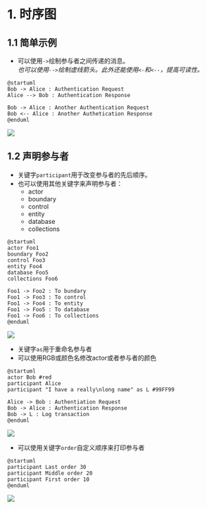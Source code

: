 # 1. 时序图

## 1.1 简单示例

-  可以使用`->`绘制参与者之间传递的消息。    
*也可以使用`-->`绘制虚线箭头。此外还能使用`<-`和`<--`，提高可读性。*
```plantuml
@startuml
Bob -> Alice : Authentication Request
Alice --> Bob : Authentication Response

Bob -> Alice : Another Authentication Request
Bob <-- Alice : Another Authetication Response
@enduml
```

![](http://www.plantuml.com/plantuml/png/SyfFKj2rKt3CoKnELR1IS2mjoKZDAybCJYp9pCzJ24ejB4qjBk62IEi25GBLOrDMN92VLvpAnOLkN5u-K64H3cF1gcrqTR4hnp0T0000)

## 1.2 声明参与者

- 关键字`participant`用于改变参与者的先后顺序。
- 也可以使用其他关键字来声明参与者：
  - actor
  - boundary
  - control
  - entity
  - database
  - collections

```plantuml
@startuml
actor Foo1
boundary Foo2
control Foo3
entity Foo4
database Foo5
collections Foo6

Foo1 -> Foo2 : To bundary
Foo1 -> Foo3 : To control
Foo1 -> Foo4 : To entity
Foo1 -> Foo5 : To database
Foo1 -> Foo6 : To collections
@enduml
```

![](http://www.plantuml.com/plantuml/png/JSwz3G8n3CNntbDu0GhkumeAIYPW0IUNugJ8JygPWksHCKWk__b9Vf5g6Fm0hbJmqbt6sskY2hM1xZ5JKpli2mljObBaR5uhLVJUgXtGqnys8h_5bxlNn3T-WalSpJA7_4QoB26nc64D-CzdseBINpu0)

- 关键字`as`用于重命名参与者
- 可以使用RGB或颜色名修改actor或者参与者的颜色

```plantuml
@startuml
actor Bob #red
participant Alice
participant "I have a really\nlong name" as L #99FF99

Alice -> Bob : Authentiation Request
Bob -> Alice : Authentication Response
Bob -> L : Log transaction
@enduml
```

![](http://www.plantuml.com/plantuml/png/LSon2i9040JG_hvYI6e_u2p4M0I4LDOswxaa1vUzUBiH_7kJG43RcJTpLgDYyvWS1Si5b_n0NVZf9YeMGvn834sAWV-Iweg1tWn2OKhfSvUKfOVGo1L8qQ7slcszTsuRut3QhezePXjOB9B5BBZnQsOrjtGhsUmF2hlIAOlophg5TBc75HAbi9el)

- 可以使用关键字`order`自定义顺序来打印参与者

```plantuml
@startuml
participant Last order 30
participant Middle order 20
participant First order 10
@enduml
```

![](http://www.plantuml.com/plantuml/png/AqWiAibCpYn8p2jHy4aiBb78Bqf9BL8mDk12bl7DJ4d9IONA6Q7AkMKMmRKP6W00)